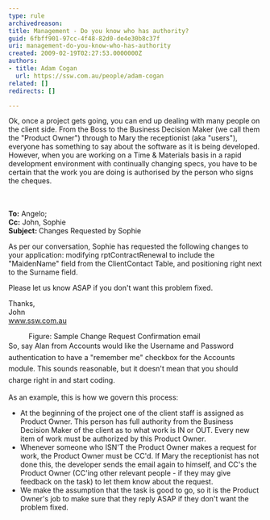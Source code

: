 ```yaml
---
type: rule
archivedreason: 
title: Management - Do you know who has authority?
guid: 6fbff901-97cc-4f48-82d0-de4e30b8c37f
uri: management-do-you-know-who-has-authority
created: 2009-02-19T02:27:53.0000000Z
authors:
- title: Adam Cogan
  url: https://ssw.com.au/people/adam-cogan
related: []
redirects: []

---
```



Ok, once a project gets going, you can end up dealing with many people on the client side. From the Boss to the Business Decision Maker (we call them the &quot;Product Owner&quot;) through to Mary the receptionist (aka &quot;users&quot;), everyone has something to say about the software as it is being developed. However, when you are working on a Time &amp; Materials basis in a rapid development environment with continually changing specs, you have to be certain that the work you are doing is authorised by the person who signs the cheques.
<br>
<br><excerpt class='endintro'></excerpt><br>
<div class="greyBox">
      <strong>To&#58;</strong> Angelo;<br> 
      <strong>Cc&#58;</strong> John, Sophie<br> 
      <strong>Subject&#58; </strong>Changes Requested by Sophie<p>As per our conversation, Sophie has requested the following changes to your application&#58; modifying rptContractRenewal to include the &quot;MaidenName&quot; field from the ClientContact Table, and positioning right next to the Surname field.</p><p>Please let us know ASAP if you don't want this problem fixed.</p><p>Thanks, <br>John<br> 
         <a href="http&#58;//www.ssw.com.au/" target="_blank"> www.ssw.com.au</a></p></div><dd class="ssw15-rteElement-FigureNormal">​Figure&#58; Sample Change Request Confirmation email  </dd><span style="line-height&#58;1.6;">So, say Alan from Accounts would like the Username and Password authentication to have a &quot;remember me&quot; checkbox for the Accounts module. This sounds reasonable, but it doesn't mean that you should charge right in and start coding.</span><p>As an example, this is how we govern this process&#58;</p><ul><li>At the beginning of the project one of the client staff is assigned as Product Owner. This person has full authority from the Business Decision Maker of the client as to what work is IN or OUT. Every new item of work must be authorized by this Product Owner.</li><li>Whenever someone who ISN'T the Product Owner makes a request for work, the Product Owner must be CC'd. If Mary the receptionist has not done this, the developer sends the email again to himself, and CC's the Product Owner (CC'ing other relevant people - if they may give feedback on the task) to let them know about the request.</li><li>We make the assumption that the task is good to go, so it is the Product Owner's job to make sure that they reply ASAP if they don't want the problem fixed.</li></ul>


